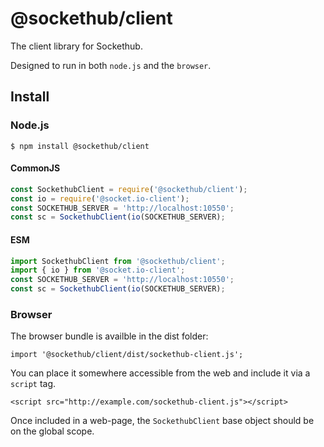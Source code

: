 # @sockethub/client

The client library for Sockethub. 

Designed to run in both `node.js` and the `browser`.

## Install

### Node.js

`$ npm install @sockethub/client`

#### CommonJS
```javascript
const SockethubClient = require('@sockethub/client');
const io = require('@socket.io-client');
const SOCKETHUB_SERVER = 'http://localhost:10550';
const sc = SockethubClient(io(SOCKETHUB_SERVER);
```

#### ESM
```javascript
import SockethubClient from '@sockethub/client';
import { io } from '@socket.io-client';
const SOCKETHUB_SERVER = 'http://localhost:10550';
const sc = SockethubClient(io(SOCKETHUB_SERVER);
```

### Browser

The browser bundle is availble in the dist folder:
```
import '@sockethub/client/dist/sockethub-client.js';
```

You can place it somewhere accessible from the web and include it via a `script` tag.
```
<script src="http://example.com/sockethub-client.js"></script>
```

Once included in a web-page, the `SockethubClient` base object should be on the global scope.
